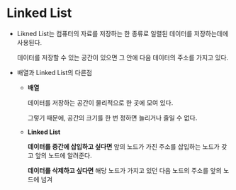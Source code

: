 # Linked List

- Likned List는 컴퓨터의 자료를 저장하는 한 종류로 일렬된 데이터를 저장하는데에 사용된다.

    데이터를 저장할 수 있는 공간이 있으면 그 안에 다음 데이터의 주소를 가지고 있다.

- 배열과 Linked List의 다른점

    - **배열**
        
        데이터를 저장하는 공간이 물리적으로 한 곳에 모여 있다. 
    
        그렇기 때문에, 공간의 크기를 한 번 정하면 늘리거나 줄일 수 없다.

    - **Linked List**
    
        **데이터를 중간에 삽입하고 싶다면** 앞의 노드가 가진 주소를 삽입하는 노드가 갖고 앞의 노드에 알려준다.

        **데이터를 삭제하고 싶다면** 해당 노드가 가지고 있던 다음 노드의 주소를 앞의 노드에 넘겨 


